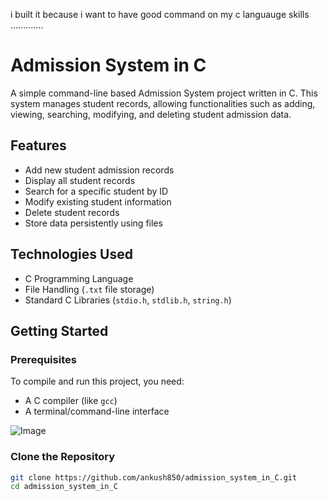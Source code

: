 i built it because i want to  have good command on  my c languauge skills .............



# Admission System in C

A simple command-line based Admission System project written in C. This system manages student records, allowing functionalities such as adding, viewing, searching, modifying, and deleting student admission data.

## Features

- Add new student admission records
- Display all student records
- Search for a specific student by ID
- Modify existing student information
- Delete student records
- Store data persistently using files

## Technologies Used

- C Programming Language
- File Handling (`.txt` file storage)
- Standard C Libraries (`stdio.h`, `stdlib.h`, `string.h`)

## Getting Started

### Prerequisites

To compile and run this project, you need:

- A C compiler (like `gcc`)
- A terminal/command-line interface

![Image](https://github.com/user-attachments/assets/33a2f2c0-271a-4039-8277-ba8b36c9cf70)








### Clone the Repository

```bash
git clone https://github.com/ankush850/admission_system_in_C.git
cd admission_system_in_C
